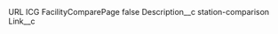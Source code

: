 <?xml version="1.0" encoding="UTF-8"?>
<CustomMetadata xmlns="http://soap.sforce.com/2006/04/metadata" xmlns:xsi="http://www.w3.org/2001/XMLSchema-instance" xmlns:xsd="http://www.w3.org/2001/XMLSchema">
    <label>URL ICG FacilityComparePage</label>
    <protected>false</protected>
    <values>
        <field>Description__c</field>
        <value xsi:type="xsd:string">station-comparison</value>
    </values>
    <values>
        <field>Link__c</field>
        <value xsi:nil="true"/>
    </values>
</CustomMetadata>
